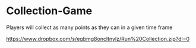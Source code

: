 # Collection-Game
Players will collect as many points as they can in a given time frame

https://www.dropbox.com/s/egbmg8oncltnylz/Run%20Collection.zip?dl=0
